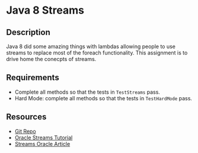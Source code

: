 # Java 8 Streams

## Description
Java 8 did some amazing things with lambdas allowing people to use streams to replace most of the foreach functionality.  This assignment is to drive home the conecpts of streams.

## Requirements
* Complete all methods so that the tests in `TestStreams` pass.
* Hard Mode: complete all methods so that the tests in `TestHardMode` pass.

## Resources
* [Git Repo](https://github.com/tiy-lv-java-2016-11/java-8-streams)
* [Oracle Streams Tutorial](https://docs.oracle.com/javase/tutorial/collections/streams/index.html)
* [Streams Oracle Article](http://www.oracle.com/technetwork/articles/java/ma14-java-se-8-streams-2177646.html)
